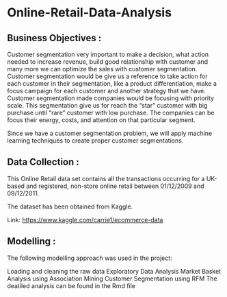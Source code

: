 # Online-Retail-Data-Analysis
## Business Objectives :
Customer segmentation very important to make a decision, what action needed to increase revenue, build good relationship with customer and many more we can optimize the sales with customer segmentation. Customer segmentation would be give us a reference to take action for each customer in their segmentation, like a product differentiation, make a focus campaign for each customer and another strategy that we have. Customer segmentation made companies would be focusing with priority scale. This segmentation give us for reach the “star” customer with big purchase until “rare” customer with low purchase. The companies can be focus their energy, costs, and attention on that particular segment.

Since we have a customer segmentation problem, we will apply machine learning techniques to create proper customer segmentations.

## Data Collection :
This Online Retail data set contains all the transactions occurring for a UK-based and registered, non-store online retail between 01/12/2009 and 09/12/2011.

The dataset has been obtained from Kaggle.

Link: https://www.kaggle.com/carrie1/ecommerce-data

## Modelling :
The following modelling approach was used in the project:

Loading and cleaning the raw data
Exploratory Data Analysis
Market Basket Analysis using Association Mining
Customer Segmentation using RFM 
The deatiled analysis can be found in the Rmd file
